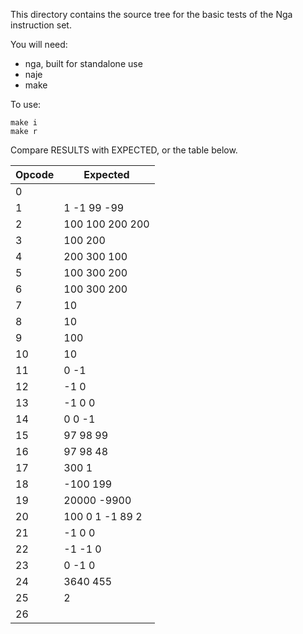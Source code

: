This directory contains the source tree for the basic tests of the Nga instruction set.

You will need:

- nga, built for standalone use
- naje
- make

To use:

    make i
    make r

Compare RESULTS with EXPECTED, or the table below.

| Opcode | Expected                 |
| ------ | ------------------------ |
| 0      |                          |
| 1      | 1 -1 99 -99              |
| 2      | 100 100 200 200          |
| 3      | 100 200                  |
| 4      | 200 300 100              |
| 5      | 100 300 200              |
| 6      | 100 300 200              |
| 7      | 10                       |
| 8      | 10                       |
| 9      | 100                      |
| 10     | 10                       |
| 11     | 0 -1                     |
| 12     | -1 0                     |
| 13     | -1 0 0                   |
| 14     | 0 0 -1                   |
| 15     | 97 98 99                 |
| 16     | 97 98 48                 |
| 17     | 300 1                    |
| 18     | -100 199                 |
| 19     | 20000 -9900              |
| 20     | 100 0 1 -1 89 2          |
| 21     | -1 0 0                   |
| 22     | -1 -1 0                  |
| 23     | 0 -1 0                   |
| 24     | 3640 455                 |
| 25     | 2                        |
| 26     |                          |

